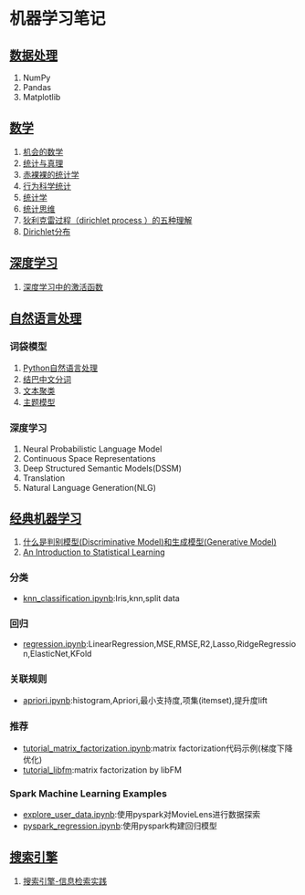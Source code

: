 # 机器学习笔记
## [数据处理][0]
1. NumPy
1. Pandas
1. Matplotlib

## [数学][10]
1. [机会的数学][11]
1. [统计与真理][12]
1. [赤裸裸的统计学][13]
1. [行为科学统计][14]
1. [统计学][15]
1. [统计思维][16]
1. [狄利克雷过程（dirichlet process ）的五种理解][17]
1. [Dirichlet分布][18]

## [深度学习][40]
1. [深度学习中的激活函数][41]

## [自然语言处理][30]
### 词袋模型
1. [Python自然语言处理][34]
1. [结巴中文分词][31]
1. [文本聚类][32]
1. [主题模型][33]

### 深度学习
1. Neural Probabilistic Language Model
1. Continuous Space Representations
1. Deep Structured Semantic Models(DSSM)
1. Translation
1. Natural Language Generation(NLG)

## [经典机器学习][50]
1. [什么是判别模型(Discriminative Model)和生成模型(Generative Model)][51]
1. [An Introduction to Statistical Learning][52]

### 分类
- [knn_classification.ipynb](knn_classification.ipynb):Iris,knn,split data

### 回归
- [regression.ipynb](regression.ipynb):LinearRegression,MSE,RMSE,R2,Lasso,RidgeRegression,ElasticNet,KFold

### 关联规则
- [apriori.ipynb](apriori.ipynb):histogram,Apriori,最小支持度,项集(itemset),提升度lift

### 推荐
- [tutorial_matrix_factorization.ipynb](tutorial_matrix_factorization.ipynb):matrix factorization代码示例(梯度下降优化)
- [tutorial_libfm](tutorial_libfm):matrix factorization by libFM

### Spark Machine Learning Examples
- [explore_user_data.ipynb](pyspark_explore_user_data.ipynb):使用pyspark对MovieLens进行数据探索
- [pyspark_regression.ipynb](pyspark_regression.ipynb):使用pyspark构建回归模型

## [搜索引擎][60]
1. [搜索引擎-信息检索实践][61]

[0]: data-processing/

[10]: math/
[11]: math/chance-of-math.ipynb
[12]: math/statistics-and-truth.ipynb
[13]: math/naked-statistics.ipynb
[14]: math/StatisticsForTheBehavioralSciences
[15]: math/statistics
[16]: math/thinkstats
[17]: math/dp.ipynb
[18]: math/dirichlet.ipynb

[30]: natural-language-processing/
[31]: natural-language-processing/jieba.ipynb
[32]: natural-language-processing/text_clustering.ipynb
[33]: natural-language-processing/topic_model.ipynb
[34]: natural-language-processing/NaturalLanguageProcessingWithPython

[40]: deep-learning/
[41]: deep-learning/activation-function.ipynb


[50]: machine-learning/
[51]: machine-learning/DiscriminativeModelGenerativeModel.md
[52]: ISLR-Sixth/

[60]: search-engine/
[61]: search-engine/search-engine
